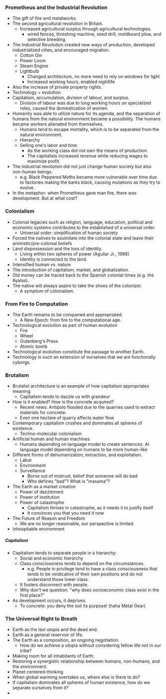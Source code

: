 ### Prometheus and the Industrial Revolution
- The gift of fire and metalworks.
- The second agricultural revolution in Britain.
	- Increased agricultural surplus through agricultural technologies.
		- wired fences, threshing machine, seed drill, moldboard plow, and selective breeding.
- The Industrial Revolution created new ways of production, developed industrialized cities, and encouraged migration.
	- Cotton Gin
	- Power Loom
	- Steam Engine
	- Lightbulb
		- Changed architecture, no more need to rely on windows for light
		- Increased working hours, enabled nightlife
- Also the increase of private property rights.
- Technology = evolution
- Capitalism, accumulation, division of labour, and surplus.
	- Division of labour was due to long working hours on specialized roles, caused the domestication of women.
- Humanity was able to utilize nature for its agenda, and the separation of humans from the natural environment became a possibility. The humans became workers alienated from themselves.
	- Humans tend to escape mortality, which is to be separated from the natural environment.
	- Hierarchy
	- Selling one's labor and time.
		- As the working class did not own the means of production.
		- The capitalists increased revenue while reducing wages to maximize profit.
- The industrial revolution did not just change human society but also non-human beings.
	- e.g. Black Peppered Moths became more vulnerable over time due to factories making the barks black, causing mutations as they try to evolve.
- In the metaphor: when Prometheus gave man fire, there was development. But at what cost?

### Colonialism
- Colonial legacies such as religion, language, education, political and economic systems contributes to the established of a universal order.
	- Universal order: simplification of human society
- Forced the natives to assimilate into the colonial state and leave their animistic/pre-colonial beliefs
- Land dispossession and the loss of identity.
	- Living within two spheres of power (Aguilar Jr., 1998)
	- Identity is connected to the land.
- Intensified human vs. nature
- The introduction of capitalism, market, and globalization.
- Old money can be traced back to the Spanish colonial times (e.g. the Ayalas).
- The native will always aspire to take the shoes of the colonizer.
	- A symptom of colonialism.
### From Fire to Computation
- The Earth remains to be conquered and appropriated.
	- A New Epoch: from fire to the computational age.
- Technological evolution as part of human evolution
	- Fire
	- Wheel
	- Gutenberg's Press
	- Atomic bomb
- Technological evolution constitute the passage to another Earth.
- Technology is such an extension of ourselves that we are functionally cyborgs.
### Brutalism
- Brutalist architecture is an example of how capitalism appropriates meaning
	- Capitalism tends to dazzle us with grandeur
- How is it enabled? How is the concrete acquired?
	- Recent news: Antipolo flooded due to the quarries used to extract materials for concrete.
	- Even one hectare of quarry affects water flow
- Contemporary capitalism crushes and dominates all spheres of existence.
	- Techno-molecular colonialism
- Artificial human and human machines
	- Humans depending on language model to create sentences. AI language model depending on humans to be more human-like
- Different forms of dehumanization, extraction, and exploitation.
	- Labor
	- Environment
	- Surveillance
		- Borne out of mistrust, belief that someone will do bad
		- Who defines "bad"? What is "masama"?
- The Earth as a market creation
	- Power of dazzlement
	- Power of institution
	- Power of catastrophe
		- Capitalism thrives in catastrophe, as it needs it to justify itself
		- It convinces you that you need *it* now
- The Future of Reason and Freedom
	- We are no longer reasonable, our perspective is limited.
- Inhospitable environment
##### Capitalism
- Capitalism tends to separate people in a hierarchy:
	- Social and economic hierarchy
	- Class consciousness tends to depend on the circumstances.
		- e.g. People in privilege tend to have a class consciousness that tends to be vindicative of their own positions and do not understand those lower class.
	- It fosters disconnect with people.
	- Why don't we question: "why does socioeconomic class exist in the first place?"
- As development occurs, it deprives.
	- To concrete: you deny the soil its purpose! (haha Metal Gear)
### The Universal Right to Breath
- Earth as the last utopia and the dead end.
- Earth as a general reservoir of life.
- The Earth as a composition, an ongoing negotiation.
	- How do we achieve a utopia without considering fellow life not in our tribe?
- Making room for all inhabitants of Earth.
- Restoring a synergistic relationship between humans, non-humans, and the environment.
- Planet centered-thinking
- When global warming overtakes us, where else is there to do?
- If capitalism dominates all spheres of human existence, how do we separate ourselves from it?
- 
